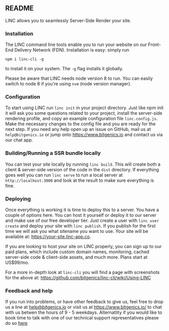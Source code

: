 ## README

LINC allows you to seamlessly Server-Side Render your site. 

### Installation

The LINC command line tools enable you to run your website on our Front-End Delivery Network (FDN). Installation is easy: simply run 

`npm i linc-cli -g`

to install it on your system. The `-g` flag installs it globally. 

Please be aware that LINC needs node version 8 to run. You can easily switch to node 8 if you're using `nvm` (node version manager). 

### Configuration

To start using LINC run `linc init` in your project directory. Just like npm init it will ask you some questions related to your project, install the server-side rendering profile, and copy an example configuration file `linc.config.js`. Make the necessary changes to the config file and you are ready for the next step. If you need any help open up an issue on GitHub, mail us at `help@bitgenics.io` or jump onto https://www.bitgenics.io and contact us via our chat app.

### Building/Running a SSR bundle locally

You can test your site locally by running `linc build`. This will create both a client & server-side version of the code in the `dist` directory. If everything goes well you can run `linc serve` to run a local server at `http://localhost:3000` and look at the result to make sure everything is fine.

### Deploying

Once everything is working it is time to deploy this to a server. You have a couple of options here. You can host it yourself or deploy it to our server and make use of our free developer tier. Just create a user with `linc user create` and deploy your site with `linc publish`. If you publish for the first time we will ask you what sitename you want to use. Your site will be available at: https://your-site.linc-app.co.

If you are looking to host your site on LINC properly, you can sign up to our paid plans, which include custom domain names, monitoring, cached server-side code & client-side assets, and much more. Plans start at US$99/mo.

For a more in-depth look at `linc-cli` you will find a page with screenshots for the above at: https://github.com/bitgenics/linc-cli/wiki/Using-LINC

### Feedback and help

If you run into problems, or have other feedback to give us, feel free to drop us a line at <a href="mailto:help@bitgenics.io">help@bitgenics.io</a> or visit us at https://www.bitgenics.io/ to chat with us betwen the hours of 9 - 5 weekdays. Alternatlity if you would like to book time to talk with one of our technical support representatives please do so [here](https://calendly.com/bitgenics/technical-support/) 
